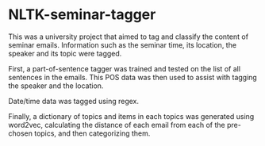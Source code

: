 # NLTK-seminar-tagger
This was a university project that aimed to tag and classify the content of seminar emails.
Information such as the seminar time, its location, the speaker and its topic were tagged.

First, a part-of-sentence tagger was trained and tested on the list of all sentences in the emails.
This POS data was then used to assist with tagging the speaker and the location.

Date/time data was tagged using regex.

Finally, a dictionary of topics and items in each topics was generated using word2vec, calculating the distance of each email from each of the pre-chosen topics, and then categorizing them.
